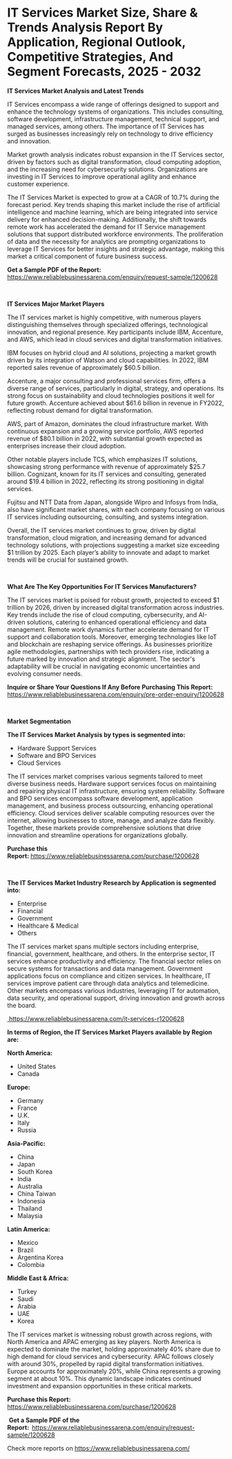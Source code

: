 <p><h1>IT Services Market Size, Share & Trends Analysis Report By Application, Regional Outlook, Competitive Strategies, And Segment Forecasts, 2025 - 2032</h1></p><p><strong>IT Services Market Analysis and Latest Trends</strong></p>
<p><p>IT Services encompass a wide range of offerings designed to support and enhance the technology systems of organizations. This includes consulting, software development, infrastructure management, technical support, and managed services, among others. The importance of IT Services has surged as businesses increasingly rely on technology to drive efficiency and innovation. </p><p>Market growth analysis indicates robust expansion in the IT Services sector, driven by factors such as digital transformation, cloud computing adoption, and the increasing need for cybersecurity solutions. Organizations are investing in IT Services to improve operational agility and enhance customer experience. </p><p>The IT Services Market is expected to grow at a CAGR of 10.7% during the forecast period. Key trends shaping this market include the rise of artificial intelligence and machine learning, which are being integrated into service delivery for enhanced decision-making. Additionally, the shift towards remote work has accelerated the demand for IT Service management solutions that support distributed workforce environments. The proliferation of data and the necessity for analytics are prompting organizations to leverage IT Services for better insights and strategic advantage, making this market a critical component of future business success.</p></p>
<p><strong>Get a Sample PDF of the Report:&nbsp;</strong> <a href="https://www.reliablebusinessarena.com/enquiry/request-sample/1200628?utm_campaign=3534&utm_medium=2&utm_source=Github&utm_content=ia&utm_term=08042025&utm_id=it-services">https://www.reliablebusinessarena.com/enquiry/request-sample/1200628</a></p>
<p>&nbsp;</p>
<p><strong>IT Services Major Market Players</strong></p>
<p><p>The IT services market is highly competitive, with numerous players distinguishing themselves through specialized offerings, technological innovation, and regional presence. Key participants include IBM, Accenture, and AWS, which lead in cloud services and digital transformation initiatives. </p><p>IBM focuses on hybrid cloud and AI solutions, projecting a market growth driven by its integration of Watson and cloud capabilities. In 2022, IBM reported sales revenue of approximately $60.5 billion.</p><p>Accenture, a major consulting and professional services firm, offers a diverse range of services, particularly in digital, strategy, and operations. Its strong focus on sustainability and cloud technologies positions it well for future growth. Accenture achieved about $61.6 billion in revenue in FY2022, reflecting robust demand for digital transformation.</p><p>AWS, part of Amazon, dominates the cloud infrastructure market. With continuous expansion and a growing service portfolio, AWS reported revenue of $80.1 billion in 2022, with substantial growth expected as enterprises increase their cloud adoption.</p><p>Other notable players include TCS, which emphasizes IT solutions, showcasing strong performance with revenue of approximately $25.7 billion. Cognizant, known for its IT services and consulting, generated around $19.4 billion in 2022, reflecting its strong positioning in digital services.</p><p>Fujitsu and NTT Data from Japan, alongside Wipro and Infosys from India, also have significant market shares, with each company focusing on various IT services including outsourcing, consulting, and systems integration. </p><p>Overall, the IT services market continues to grow, driven by digital transformation, cloud migration, and increasing demand for advanced technology solutions, with projections suggesting a market size exceeding $1 trillion by 2025. Each player’s ability to innovate and adapt to market trends will be crucial for sustained growth.</p></p>
<p>&nbsp;</p>
<p><strong>What Are The Key Opportunities For IT Services Manufacturers?</strong></p>
<p><p>The IT services market is poised for robust growth, projected to exceed $1 trillion by 2026, driven by increased digital transformation across industries. Key trends include the rise of cloud computing, cybersecurity, and AI-driven solutions, catering to enhanced operational efficiency and data management. Remote work dynamics further accelerate demand for IT support and collaboration tools. Moreover, emerging technologies like IoT and blockchain are reshaping service offerings. As businesses prioritize agile methodologies, partnerships with tech providers rise, indicating a future marked by innovation and strategic alignment. The sector's adaptability will be crucial in navigating economic uncertainties and evolving consumer needs.</p></p>
<p><strong>Inquire or Share Your Questions If Any Before Purchasing This Report:</strong> <a href="https://www.reliablebusinessarena.com/enquiry/pre-order-enquiry/1200628?utm_campaign=3534&utm_medium=2&utm_source=Github&utm_content=ia&utm_term=08042025&utm_id=it-services">https://www.reliablebusinessarena.com/enquiry/pre-order-enquiry/1200628</a></p>
<p>&nbsp;</p>
<p><strong>Market Segmentation</strong></p>
<p><strong>The IT Services Market Analysis by types is segmented into:</strong></p>
<p><ul><li>Hardware Support Services</li><li>Software and BPO Services</li><li>Cloud Services</li></ul></p>
<p><p>The IT services market comprises various segments tailored to meet diverse business needs. Hardware support services focus on maintaining and repairing physical IT infrastructure, ensuring system reliability. Software and BPO services encompass software development, application management, and business process outsourcing, enhancing operational efficiency. Cloud services deliver scalable computing resources over the internet, allowing businesses to store, manage, and analyze data flexibly. Together, these markets provide comprehensive solutions that drive innovation and streamline operations for organizations globally.</p></p>
<p><strong>Purchase this Report:&nbsp;</strong><a href="https://www.reliablebusinessarena.com/purchase/1200628?utm_campaign=3534&utm_medium=2&utm_source=Github&utm_content=ia&utm_term=08042025&utm_id=it-services">https://www.reliablebusinessarena.com/purchase/1200628</a></p>
<p>&nbsp;</p>
<p><strong>The IT Services Market Industry Research by Application is segmented into:</strong></p>
<p><ul><li>Enterprise</li><li>Financial</li><li>Government</li><li>Healthcare & Medical</li><li>Others</li></ul></p>
<p><p>The IT services market spans multiple sectors including enterprise, financial, government, healthcare, and others. In the enterprise sector, IT services enhance productivity and efficiency. The financial sector relies on secure systems for transactions and data management. Government applications focus on compliance and citizen services. In healthcare, IT services improve patient care through data analytics and telemedicine. Other markets encompass various industries, leveraging IT for automation, data security, and operational support, driving innovation and growth across the board.</p></p>
<p><a href="https://www.reliablebusinessarena.com/it-services-r1200628?utm_campaign=3534&utm_medium=2&utm_source=Github&utm_content=ia&utm_term=08042025&utm_id=it-services">&nbsp;https://www.reliablebusinessarena.com/it-services-r1200628</a></p>
<p><strong>In terms of Region, the IT Services Market Players available by Region are:</strong></p>
<p>
    <p> <strong> North America: </strong>
        <ul>
            <li>United States</li>
            <li>Canada</li>
        </ul>
        </p> 
    <p> <strong> Europe: </strong>
        <ul>
            <li>Germany</li>
            <li>France</li>
            <li>U.K.</li>
            <li>Italy</li>
            <li>Russia</li>
        </ul>
        </p> 
    <p> <strong> Asia-Pacific: </strong>
        <ul>
            <li>China</li>
            <li>Japan</li>
            <li>South Korea</li>
            <li>India</li>
            <li>Australia</li>
            <li>China Taiwan</li>
            <li>Indonesia</li>
            <li>Thailand</li>
            <li>Malaysia</li>
        </ul>
        </p> 
    <p> <strong> Latin America: </strong>
        <ul>
            <li>Mexico</li>
            <li>Brazil</li>
            <li>Argentina Korea</li>
            <li>Colombia</li>
        </ul>
        </p> 
    <p> <strong> Middle East & Africa: </strong>
        <ul>
            <li>Turkey</li>
            <li>Saudi</li>
            <li>Arabia</li>
            <li>UAE</li>
            <li>Korea</li>
        </ul>
    </p>
    </p>
<p><p>The IT services market is witnessing robust growth across regions, with North America and APAC emerging as key players. North America is expected to dominate the market, holding approximately 40% share due to high demand for cloud services and cybersecurity. APAC follows closely with around 30%, propelled by rapid digital transformation initiatives. Europe accounts for approximately 20%, while China represents a growing segment at about 10%. This dynamic landscape indicates continued investment and expansion opportunities in these critical markets.</p></p>
<p><strong>Purchase this Report: </strong><a href="https://www.reliablebusinessarena.com/purchase/1200628?utm_campaign=3534&utm_medium=2&utm_source=Github&utm_content=ia&utm_term=08042025&utm_id=it-services">https://www.reliablebusinessarena.com/purchase/1200628</a></p>
<p>&nbsp;<strong>Get a Sample PDF of the Report:&nbsp;&nbsp;</strong><a href="https://www.reliablebusinessarena.com/enquiry/request-sample/1200628?utm_campaign=3534&utm_medium=2&utm_source=Github&utm_content=ia&utm_term=08042025&utm_id=it-services">https://www.reliablebusinessarena.com/enquiry/request-sample/1200628</a></p>
<p><strong></strong></p>
<p>Check more reports on <a href="https://www.reliablebusinessarena.com/?utm_campaign=3534&utm_medium=2&utm_source=Github&utm_content=ia&utm_term=08042025&utm_id=it-services">https://www.reliablebusinessarena.com/</a></p>